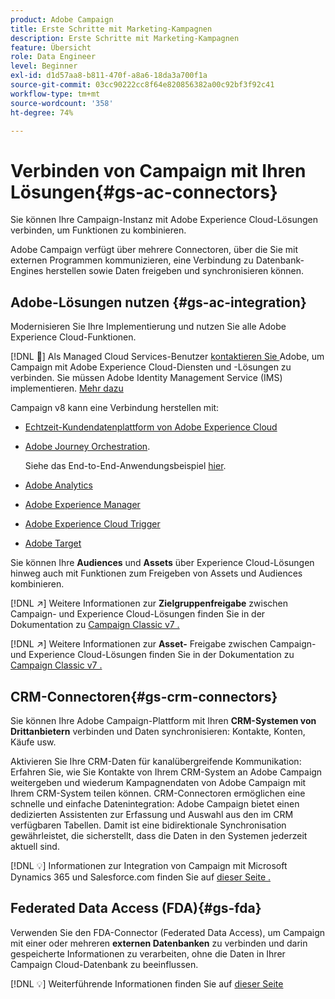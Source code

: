 ```yaml
---
product: Adobe Campaign
title: Erste Schritte mit Marketing-Kampagnen
description: Erste Schritte mit Marketing-Kampagnen
feature: Übersicht
role: Data Engineer
level: Beginner
exl-id: d1d57aa8-b811-470f-a8a6-18da3a700f1a
source-git-commit: 03cc90222cc8f64e820856382a00c92bf3f92c41
workflow-type: tm+mt
source-wordcount: '358'
ht-degree: 74%

---
```


# Verbinden von Campaign mit Ihren Lösungen{#gs-ac-connectors}

Sie können Ihre Campaign-Instanz mit Adobe Experience Cloud-Lösungen verbinden, um Funktionen zu kombinieren.

Adobe Campaign verfügt über mehrere Connectoren, über die Sie mit externen Programmen kommunizieren, eine Verbindung zu Datenbank-Engines herstellen sowie Daten freigeben und synchronisieren können.

## Adobe-Lösungen nutzen {#gs-ac-integration}

Modernisieren Sie Ihre Implementierung und nutzen Sie alle Adobe Experience Cloud-Funktionen.

[!DNL :speech_balloon:] Als Managed Cloud Services-Benutzer  [kontaktieren Sie ](../start/campaign-faq.md#support) Adobe, um Campaign mit Adobe Experience Cloud-Diensten und -Lösungen zu verbinden. Sie müssen Adobe Identity Management Service (IMS) implementieren. [Mehr dazu](../start/connect.md#connect-ims)

Campaign v8 kann eine Verbindung herstellen mit:


* [Echtzeit-Kundendatenplattform von Adobe Experience Cloud](../connect/ac-rtcdp.md)
* [Adobe Journey Orchestration](https://experienceleague.adobe.com/docs/journeys/using/action-journeys/acc-action.html?lang=de).

   Siehe das End-to-End-Anwendungsbeispiel [hier](https://experienceleague.adobe.com/docs/journeys/using/use-cases-journeys/campaign-classic-use-case.html).

* [Adobe Analytics](../connect/ac-aa.md)
* [Adobe Experience Manager](../connect/ac-aem.md)
* [Adobe Experience Cloud Trigger](../connect/ac-triggers.md)
* [Adobe Target](../connect/ac-at.md)

Sie können Ihre **Audiences** und **Assets** über Experience Cloud-Lösungen hinweg auch mit Funktionen zum Freigeben von Assets und Audiences kombinieren.

[!DNL :arrow_upper_right:] Weitere Informationen zur  **Zielgruppenfreigabe** zwischen Campaign- und Experience Cloud-Lösungen finden Sie in der Dokumentation zu  [Campaign Classic v7 .](https://experienceleague.adobe.com/docs/campaign-classic/using/integrating-with-adobe-experience-cloud/audience-sharing/sharing-audiences-with-adobe-experience-cloud.html?lang=de#integrating-with-adobe-experience-cloud)

[!DNL :arrow_upper_right:] Weitere Informationen zur  **Asset-** Freigabe zwischen Campaign- und Experience Cloud-Lösungen finden Sie in der Dokumentation zu  [Campaign Classic v7 .](https://experienceleague.adobe.com/docs/campaign-classic/using/integrating-with-adobe-experience-cloud/asset-sharing/sharing-assets-with-adobe-experience-cloud.html?lang=de#integrating-with-adobe-experience-cloud)

## CRM-Connectoren{#gs-crm-connectors}

Sie können Ihre Adobe Campaign-Plattform mit Ihren **CRM-Systemen von Drittanbietern** verbinden und Daten synchronisieren: Kontakte, Konten, Käufe usw.

Aktivieren Sie Ihre CRM-Daten für kanalübergreifende Kommunikation: Erfahren Sie, wie Sie Kontakte von Ihrem CRM-System an Adobe Campaign weitergeben und wiederum Kampagnendaten von Adobe Campaign mit Ihrem CRM-System teilen können.
CRM-Connectoren ermöglichen eine schnelle und einfache Datenintegration: Adobe Campaign bietet einen dedizierten Assistenten zur Erfassung und Auswahl aus den im CRM verfügbaren Tabellen. Damit ist eine bidirektionale Synchronisation gewährleistet, die sicherstellt, dass die Daten in den Systemen jederzeit aktuell sind.

[!DNL :bulb:] Informationen zur Integration von Campaign mit Microsoft Dynamics 365 und Salesforce.com finden Sie auf  [dieser Seite .](crm.md)

## Federated Data Access (FDA){#gs-fda}

Verwenden Sie den FDA-Connector (Federated Data Access), um Campaign mit einer oder mehreren **externen Datenbanken** zu verbinden und darin gespeicherte Informationen zu verarbeiten, ohne die Daten in Ihrer Campaign Cloud-Datenbank zu beeinflussen.

[!DNL :bulb:] Weiterführende Informationen finden Sie auf [dieser Seite](fda.md)


<!-- 
 ## Integrate with social media

Use the **Managing social networks (Social Marketing)** option to interact with customers and prospects via Twitter.

* Send messages - Use Adobe Campaign Social Marketing to send messages on Twitter. Adobe Campaign lets you post messages directly to your twitter account. You can also send direct messages to all your followers.

* Collect new contacts - Adobe Campaign Social Marketing also makes it easy to acquire new contacts via Facebook: contact users and ask them if they want to share their profile information. If they accept, Adobe Campaign automatically recovers the data, which enables you to carry out targeting campaigns and, when possible, to implement cross-channel strategies.

[!DNL :bulb:] Learn how to set up and use Campaign Social Marketing in [this section](../connect/ac-tw.md) -->